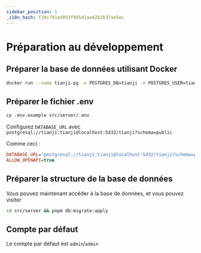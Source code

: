 ```yaml
---
sidebar_position: 1
_i18n_hash: f20c701ad093f995d1aad2b2b37ae5ec
---
```

# Préparation au développement

## Préparer la base de données utilisant Docker

```bash
docker run --name tianji-pg -e POSTGRES_DB=tianji -e POSTGRES_USER=tianji -e POSTGRES_PASSWORD=tianji -d postgres:15.4-alpine
```

## Préparer le fichier .env

```bash
cp .env.example src/server/.env
```

Configurez `DATABASE_URL` avec `postgresql://tianji:tianji@localhost:5432/tianji?schema=public`

Comme ceci :

```ini
DATABASE_URL="postgresql://tianji:tianji@localhost:5432/tianji?schema=public"
ALLOW_OPENAPI=true
```

## Préparer la structure de la base de données

Vous pouvez maintenant accéder à la base de données, et vous pouvez visiter

```bash
cd src/server && pnpm db:migrate:apply
```

## Compte par défaut

Le compte par défaut est `admin`/`admin`
